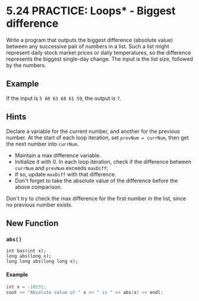 # 5.24 PRACTICE: Loops* - Biggest difference
Write a program that outputs the biggest difference (absolute value)
between any successive pair of numbers in a list.
Such a list might represent daily stock market prices or daily temperatures,
so the difference represents the biggest single-day change.
The input is the list size, followed by the numbers.

## Example
If the input is `5 60 63 68 61 59`, the output is `7`.

## Hints
Declare a variable for the current number,
and another for the previous number.
At the start of each loop iteration, set `prevNum = currNum`,
then get the next number into `currNum`.

* Maintain a max difference variable.
* Initialize it with 0.
In each loop iteration, check if the difference between
`currNum` and `prevNum` exceeds `maxDiff`;
* if so, update `maxDiff` with that difference.
* Don't forget to take the absolute value of the difference before the above comparison.

Don't try to check the max difference for the first number in the list,
since no previous number exists.

## New Function

### `abs()`
```
int bas(int x);
long abs(long x);
long long abs(long long x);
```

#### Example
```cpp
int x = -10231;
cout << "Absolute value of " x << " is " << abs(x) << endl;
```